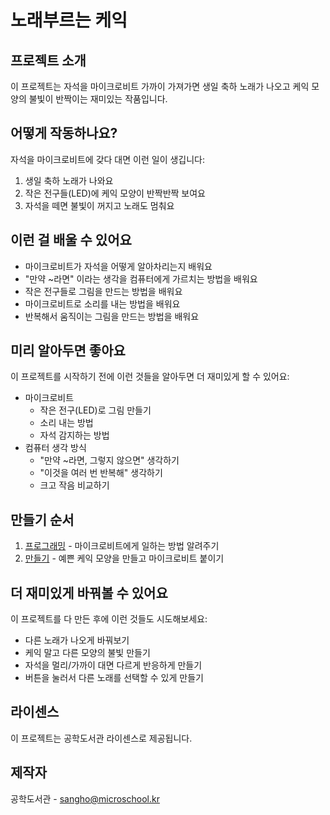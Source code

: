 # 노래부르는 케익

## 프로젝트 소개
이 프로젝트는 자석을 마이크로비트 가까이 가져가면 생일 축하 노래가 나오고 케익 모양의 불빛이 반짝이는 재미있는 작품입니다. 

## 어떻게 작동하나요?
자석을 마이크로비트에 갖다 대면 이런 일이 생깁니다:
1. 생일 축하 노래가 나와요
2. 작은 전구들(LED)에 케익 모양이 반짝반짝 보여요
3. 자석을 떼면 불빛이 꺼지고 노래도 멈춰요

## 이런 걸 배울 수 있어요
- 마이크로비트가 자석을 어떻게 알아차리는지 배워요
- "만약 ~라면" 이라는 생각을 컴퓨터에게 가르치는 방법을 배워요
- 작은 전구들로 그림을 만드는 방법을 배워요
- 마이크로비트로 소리를 내는 방법을 배워요
- 반복해서 움직이는 그림을 만드는 방법을 배워요

## 미리 알아두면 좋아요
이 프로젝트를 시작하기 전에 이런 것들을 알아두면 더 재미있게 할 수 있어요:
- 마이크로비트 
    - 작은 전구(LED)로 그림 만들기
    - 소리 내는 방법
    - 자석 감지하는 방법
- 컴퓨터 생각 방식 
    - "만약 ~라면, 그렇지 않으면" 생각하기
    - "이것을 여러 번 반복해" 생각하기
    - 크고 작음 비교하기

## 만들기 순서  
1. [프로그래밍](/code-file.md) - 마이크로비트에게 일하는 방법 알려주기
2. [만들기](/make-file.md) - 예쁜 케익 모양을 만들고 마이크로비트 붙이기

## 더 재미있게 바꿔볼 수 있어요
이 프로젝트를 다 만든 후에 이런 것들도 시도해보세요:
- 다른 노래가 나오게 바꿔보기
- 케익 말고 다른 모양의 불빛 만들기
- 자석을 멀리/가까이 대면 다르게 반응하게 만들기
- 버튼을 눌러서 다른 노래를 선택할 수 있게 만들기

## 라이센스 
이 프로젝트는 공학도서관 라이센스로 제공됩니다.

## 제작자
공학도서관 - sangho@microschool.kr
